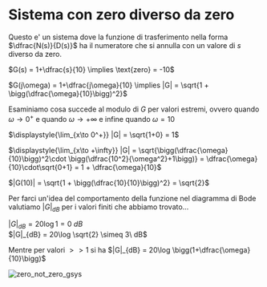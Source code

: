 # Sistema con zero diverso da zero  

Questo e' un sistema dove la funzione di trasferimento nella forma $\dfrac{N(s)}{D(s)}$ ha il numeratore che si annulla con un valore di $s$ diverso da zero.  

$G(s) = 1+\dfrac{s}{10} \implies \text{zero} = -10$  

$G(j\omega) = 1+\dfrac{j\omega}{10} \implies |G| = \sqrt{1 + \bigg(\dfrac{\omega}{10}\bigg)^2}$  

Esaminiamo cosa succede al modulo di $G$ per valori estremi, ovvero quando $\omega \to 0^+$ e quando $\omega \to +\infty$ e infine quando $\omega = 10$  

$\displaystyle{\lim_{x\to 0^+}} |G| = \sqrt{1+0} = 1$  

$\displaystyle{\lim_{x\to +\infty}} |G| = \sqrt{\bigg(\dfrac{\omega}{10}\bigg)^2\cdot \bigg(\dfrac{10^2}{\omega^2}+1\bigg)} = \dfrac{\omega}{10}\cdot\sqrt{0+1} = 1 + \dfrac{\omega}{10}$  

$|G(10)| = \sqrt{1 + \bigg(\dfrac{10}{10}\bigg)^2} = \sqrt{2}$  

Per farci un'idea del comportamento della funzione nel diagramma di Bode valutiamo $|G|_{dB}$ per i valori finiti che abbiamo trovato...  

$|G|_{dB} = 20\log 1 = 0\ dB$  
$|G|_{dB} = 20\log \sqrt{2} \simeq 3\ dB$  

Mentre per valori $\gt\gt 1$ si ha $|G|_{dB} = 20\log \bigg(1+\dfrac{\omega}{10}\bigg)$  

![zero_not_zero_gsys](https://github.com/user-attachments/assets/6dab6c0b-3581-49c3-af99-1c71e0b5754a)  

